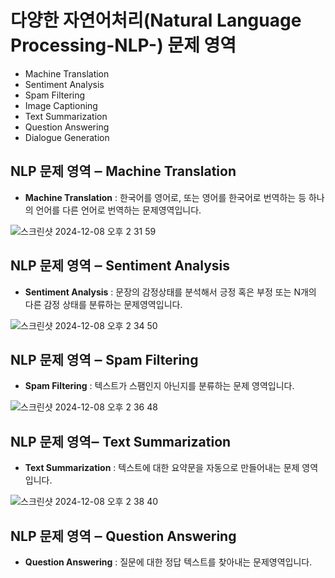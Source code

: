 # 다양한 자연어처리(Natural Language Processing-NLP-) 문제 영역
- Machine Translation
- Sentiment Analysis
- Spam Filtering
- Image Captioning
- Text Summarization
- Question Answering
- Dialogue Generation

## NLP 문제 영역 ‒ Machine Translation

- **Machine Translation** : 한국어를 영어로, 또는 영어를 한국어로 번역하는 등 하나의 언어를 다른 언어로 번역하는 문제영역입니다.

![스크린샷 2024-12-08 오후 2 31 59](https://github.com/user-attachments/assets/bf1584d1-e26d-46f8-8724-c4324f3aecaf)

## NLP 문제 영역 ‒ Sentiment Analysis

- **Sentiment Analysis** : 문장의 감정상태를 분석해서 긍정 혹은 부정 또는 N개의 다른 감정 상태를 분류하는 문제영역입니다.

![스크린샷 2024-12-08 오후 2 34 50](https://github.com/user-attachments/assets/9b59f3c5-42a7-4878-978b-c18793f48519)

## NLP 문제 영역 ‒ Spam Filtering

- **Spam Filtering** : 텍스트가 스팸인지 아닌지를 분류하는 문제 영역입니다.

![스크린샷 2024-12-08 오후 2 36 48](https://github.com/user-attachments/assets/6d83aa08-e53b-475e-9fc0-36d037fb0534)

## NLP 문제 영역‒ Text Summarization

- **Text Summarization** : 텍스트에 대한 요약문을 자동으로 만들어내는 문제 영역입니다.

![스크린샷 2024-12-08 오후 2 38 40](https://github.com/user-attachments/assets/9bc1e074-c608-4839-9054-487aba7d21bf)

## NLP 문제 영역 ‒ Question Answering

- **Question Answering** : 질문에 대한 정답 텍스트를 찾아내는 문제영역입니다.